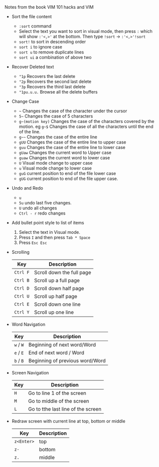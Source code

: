 Notes from the book VIM 101 hacks and VIM 

- Sort the file content
	- `:sort` command
	- Select the text you want to sort in visual mode, then press `:`  which will show `:'<,>'`  at the bottom. Then type `!sort` -> `:'<,>'!sort`
	- `sort!` to sort in descending order
	- `sort i` to ignore case
	- `sort u` to remove duplicate lines
	- `sort ui`  a combination of above two
	
- Recover Deleted text
	- `"1p`  Recovers the last delete
	- `"2p`  Recovers the second last delete
	- `"3p`  Recovers the third last delete
	- `"1pu.u.u.`  Browse all the delete buffers 

- Change Case
	- `~`  Changes the case of the character under the cursor
	- `5~` Changes the case of 5 characters
	- `g~(motion key)` Changes the case of the characters covered by the motion. eg `g~$` Changes the case of all the characters until the end of the line.
	- `g~~` Changes the case of the entire line
	- `gUU` Changes the case of the entire line to upper case
	- `guu` Changes the case of the entire line to lower case
	- `gUaw` Changes the current word to Upper case
	- `guaw` Changes the current word to lower case
	- `U` Visual mode change to upper case
	- `u` Visual mode change to lower case
	- `guG` current position to end of the file lower case
	- `gUG` current position to end of the file upper case.

-  Undo and Redo
	- `u`
	- `5u` undo last five changes. 
	- `U` undo all changes
	- `Ctrl - r`  redo changes

- Add bullet point style to list of items
	1. Select the text in Visual mode. 
	2. Press `I`  and then press `Tab * Space`
	3. Press `Esc Esc`

- Scrolling 

	| Key       |       Description|
	|---          | ---|
	| `Ctrl F`  | Scroll down the full page |
	| `Ctrl B`  | Scroll up a full page |
	| `Ctrl D`  | Scroll down half page |
	| `Ctrl U`  | Scroll up half page |
	| `Ctrl E`  | Scroll down one line |
	| `Ctrl Y`  | Scroll up one line | 

- Word Navigation 

	|  Key | Description |
	| --- | --- |
	| `w`  / `W` | Beginning of next word/Word | 
	| `e`  / `E` | End of next word / Word |
	| `b`  / `B` | Beginning of previous word/Word |

- Screen Navigation 

	| Key | Description | 
	| --- | --- |
	| `H`  | Go to line 1 of the screen | 
	| `M`  | Go to  middle of the screen | 
	| `L`  | Go to tthe last line of the screen | 

- Redraw screen with current line at top, bottom or middle

	| Key | Description |
	| --- | --- | 
	| `z<Enter>` | top |
	| `z-` | bottom |
	| `z.` | middle | 
	
	
	